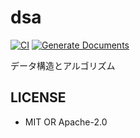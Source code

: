 # dsa 
[![CI](https://github.com/momeemt/dsa/actions/workflows/ci.yml/badge.svg)](https://github.com/momeemt/dsa/actions/workflows/ci.yml)
[![Generate Documents](https://github.com/momeemt/dsa/actions/workflows/generate-documents.yml/badge.svg)](https://github.com/momeemt/dsa/actions/workflows/generate-documents.yml)

データ構造とアルゴリズム

## LICENSE
- MIT OR Apache-2.0
